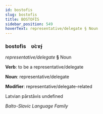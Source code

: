```yaml
---
id: bostofis
slug: bostofis
title: BOSTOFİS
sidebar_position: 549
hoverText: representative/delegate § Noun
---
```


### bostofis&emsp;<span kind="abugida">ʋ́cɤ́ɟ</span>

*representative/delegate* **§** Noun

**Verb**: to be a representative/delegate

**Noun**: representative/delegate

**Modifier**: representative/delegate-related

Latvian pārstāvis undefined

*Balto-Slavic Language Family*